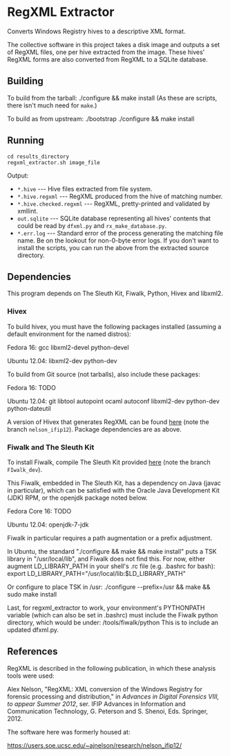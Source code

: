 # RegXML Extractor

Converts Windows Registry hives to a descriptive XML format.

The collective software in this project takes a disk image and outputs a set of RegXML files, one per hive extracted from the image.  These hives' RegXML forms are also converted from RegXML to a SQLite database.

## Building

To build from the tarball:
    ./configure && make install
(As these are scripts, there isn't much need for `make`.)

To build as from upstream:
    ./bootstrap
    ./configure && make install

## Running

    cd results_directory
    regxml_extractor.sh image_file

Output:
* `*.hive` --- Hive files extracted from file system.
* `*.hive.regxml` --- RegXML produced from the hive of matching number.
* `*.hive.checked.regxml` --- RegXML, pretty-printed and validated by xmllint.
* `out.sqlite` --- SQLite database representing all hives' contents that could be read by `dfxml.py` and `rx_make_database.py`.
* `*.err.log` --- Standard error of the process generating the matching file name.  Be on the lookout for non-0-byte error logs.
If you don't want to install the scripts, you can run the above from the extracted source directory.

## Dependencies

This program depends on The Sleuth Kit, Fiwalk, Python, Hivex and libxml2.

### Hivex

To build hivex, you must have the following packages installed (assuming a default environment for the named distros):

Fedora 16: gcc libxml2-devel python-devel

Ubuntu 12.04: libxml2-dev python-dev

To build from Git source (not tarballs), also include these packages:

Fedora 16: TODO

Ubuntu 12.04: git libtool autopoint ocaml autoconf libxml2-dev python-dev python-dateutil

A version of Hivex that generates RegXML can be found [here](https://github.com/ajnelson/hivex/tree/nelson_ifip12) (note the branch `nelson_ifip12`).  Package dependencies are as above.

### Fiwalk and The Sleuth Kit

To install Fiwalk, compile The Sleuth Kit provided [here](https://github.com/kfairbanks/sleuthkit/tree/FIwalk_dev) (note the branch `FIwalk_dev`).

This Fiwalk, embedded in The Sleuth Kit, has a dependency on Java (javac in particular), which can be satisfied with the Oracle Java Development Kit (JDK) RPM, or the openjdk package noted below.

Fedora Core 16: TODO

Ubuntu 12.04: openjdk-7-jdk

Fiwalk in particular requires a path augmentation or a prefix adjustment.

In Ubuntu, the standard "./configure && make && make install" puts a TSK library in "/usr/local/lib", and Fiwalk does not find this.  For now, either augment LD_LIBRARY_PATH in your shell's .rc file (e.g. .bashrc for bash):
export LD_LIBRARY_PATH="/usr/local/lib:$LD_LIBRARY_PATH"

Or configure to place TSK in /usr:
./configure --prefix=/usr && make && sudo make install

Last, for regxml_extractor to work, your environment's PYTHONPATH variable (which can also be set in .bashrc) must include the Fiwalk python directory, which would be under:
    <sleuthkit source directory>/tools/fiwalk/python
This is to include an updated dfxml.py.

## References

RegXML is described in the following publication, in which these analysis tools were used:

Alex Nelson, "RegXML: XML conversion of the Windows Registry for forensic processing and distribution," in _Advances in Digital Forensics VIII, to appear Summer 2012_, ser. IFIP Advances in Information and Communication Technology, G. Peterson and S. Shenoi, Eds. Springer, 2012.

The software here was formerly housed at:

https://users.soe.ucsc.edu/~ajnelson/research/nelson_ifip12/
